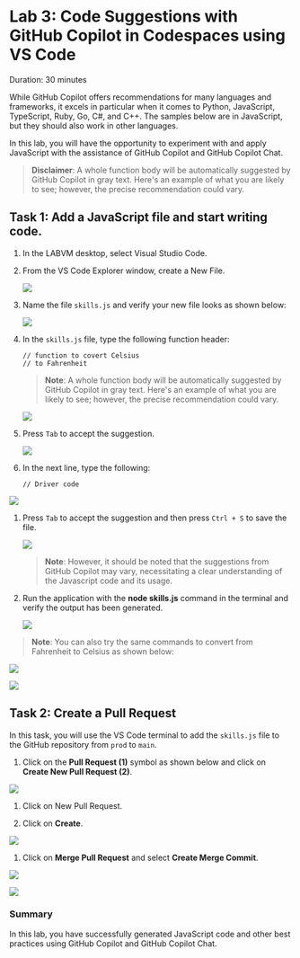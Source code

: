# Lab 3: Code Suggestions with GitHub Copilot in Codespaces using VS Code

Duration: 30 minutes

While GitHub Copilot offers recommendations for many languages and frameworks, it excels in particular when it comes to Python, JavaScript, TypeScript, Ruby, Go, C#, and C++. The samples below are in JavaScript, but they should also work in other languages.

In this lab, you will have the opportunity to experiment with and apply JavaScript with the assistance of GitHub Copilot and GitHub Copilot Chat.

>**Disclaimer**: A whole function body will be automatically suggested by GitHub Copilot in gray text. Here's an example of what you are likely to see; however, the precise recommendation could vary.

## Task 1: Add a JavaScript file and start writing code.

1. In the LABVM desktop, select Visual Studio Code.
 
1. From the VS Code Explorer window, create a New File.

   ![](../media/create-newfile.png)

1. Name the file `skills.js` and verify your new file looks as shown below:

   ![](../media/name-skills.png)

1. In the `skills.js` file, type the following function header:

   ```
   // function to covert Celsius
   // to Fahrenheit
   ```
   
   > **Note**: A whole function body will be automatically suggested by GitHub Copilot in gray text. Here's an example of what you are likely to see; however, the precise recommendation could vary.

   ![](../media/py70.png)

1. Press `Tab` to accept the suggestion.

   ![](../media/py61.png)

1. In the next line, type the following:

   ```
   // Driver code
   ```
 ![](../media/py62.png)

1. Press `Tab` to accept the suggestion  and then press `Ctrl + S` to save the file.

      ![](../media/py63.png)

     > **Note**: However, it should be noted that the suggestions from GitHub Copilot may vary, necessitating a clear understanding of the Javascript code and its usage.
   
1. Run the application with the **node skills.js** command in the terminal and verify the output has been generated.

   ![](../media/py28.png)

  > **Note**: You can also try the same commands to convert from Fahrenheit to Celsius as shown below:

   ![](../media/py24.png)

   ![](../media/py26.png)

## Task 2: Create a Pull Request

In this task, you will use the VS Code terminal to add the `skills.js` file to the GitHub repository from `prod` to `main`.

1. Click on the **Pull Request (1)** symbol as shown below and click on **Create New Pull Request (2)**.

  ![](../media/py50.png)

1. Click on New Pull Request.

1. Click on **Create**.

 ![](../media/py51.png)

1. Click on **Merge Pull Request** and select **Create Merge Commit**.

  ![](../media/py52.png)

  ![](../media/py53.png)

### Summary

In this lab, you have successfully generated JavaScript code and other best practices using GitHub Copilot and GitHub Copilot Chat.
